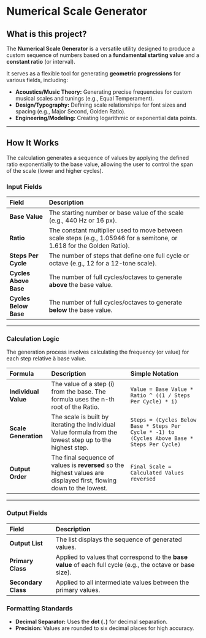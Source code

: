 # Numerical Scale Generator

## What is this project?

The **Numerical Scale Generator** is a versatile utility designed to produce a custom sequence of numbers based on a **fundamental starting value** and a **constant ratio** (or interval).

It serves as a flexible tool for generating **geometric progressions** for various fields, including:
* **Acoustics/Music Theory:** Generating precise frequencies for custom musical scales and tunings (e.g., Equal Temperament).
* **Design/Typography:** Defining scale relationships for font sizes and spacing (e.g., Major Second, Golden Ratio).
* **Engineering/Modeling:** Creating logarithmic or exponential data points.

---

## How It Works

The calculation generates a sequence of values by applying the defined ratio exponentially to the base value, allowing the user to control the span of the scale (lower and higher cycles).

### Input Fields

| Field | Description |
| :--- | :--- |
| **Base Value** | The starting number or base value of the scale (e.g., 440 Hz or 16 px). |
| **Ratio** | The constant multiplier used to move between scale steps (e.g., 1.05946 for a semitone, or 1.618 for the Golden Ratio). |
| **Steps Per Cycle** | The number of steps that define one full cycle or octave (e.g., 12 for a 12-tone scale). |
| **Cycles Above Base** | The number of full cycles/octaves to generate **above** the base value. |
| **Cycles Below Base** | The number of full cycles/octaves to generate **below** the base value. |

---

### Calculation Logic

The generation process involves calculating the frequency (or value) for each step relative à base value.

| Formula | Description | Simple Notation |
| :--- | :--- | :--- |
| **Individual Value** | The value of a step (i) from the base. The formula uses the n-th root of the Ratio. | `Value = Base Value * Ratio ^ ((1 / Steps Per Cycle) * i)` |
| **Scale Generation** | The scale is built by iterating the Individual Value formula from the lowest step up to the highest step. | `Steps = (Cycles Below Base * Steps Per Cycle * -1) to (Cycles Above Base * Steps Per Cycle)` |
| **Output Order** | The final sequence of values is **reversed** so the highest values are displayed first, flowing down to the lowest. | `Final Scale = Calculated Values reversed` |

---

### Output Fields

| Field | Description |
| :--- | :--- |
| **Output List** | The list displays the sequence of generated values. |
| **Primary Class** | Applied to values that correspond to the **base value** of each full cycle (e.g., the octave or base size). |
| **Secondary Class** | Applied to all intermediate values between the primary values. |

### Formatting Standards

* **Decimal Separator:** Uses the **dot (`.`)** for decimal separation.
* **Precision:** Values are rounded to six decimal places for high accuracy.
